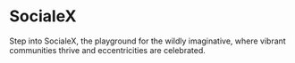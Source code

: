 # SocialeX
Step into SocialeX, the playground for the wildly imaginative, where vibrant communities thrive and eccentricities are celebrated.
